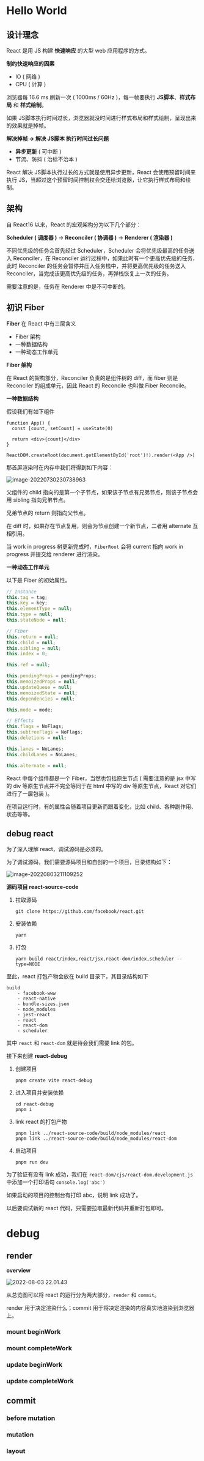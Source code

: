 # Hello World

## 设计理念

React 是用 JS 构建 **快速响应** 的大型 web 应用程序的方式。

**制约快速响应的因素**

* IO ( 网络 )
* CPU ( 计算 )

浏览器每 16.6 ms 刷新一次 ( 1000ms / 60Hz )，每一帧要执行 **JS脚本**、**样式布局** 和 **样式绘制**。

如果 JS脚本执行时间过长，浏览器就没时间进行样式布局和样式绘制，呈现出来的效果就是掉帧。

**解决掉帧 -> 解决 JS脚本 执行时间过长问题**

* **异步更新** ( 可中断 )
* 节流、防抖 ( 治标不治本 )

React 解决 JS脚本执行过长的方式就是使用异步更新，React 会使用预留时间来执行 JS，当超过这个预留时间控制权会交还给浏览器，让它执行样式布局和绘制。

## 架构

自 React16 以来，React 的宏观架构分为以下几个部分：

**Scheduler ( 调度器 )** -> **Reconciler ( 协调器 )** -> **Renderer ( 渲染器 )**

不同优先级的任务会首先经过 Scheduler，Scheduler 会将优先级最高的任务送入 Reconciler，在 Reconciler 运行过程中，如果此时有一个更高优先级的任务，此时 Reconciler 的任务会暂停并压入任务栈中，并将更高优先级的任务送入 Reconciler，当完成该更高优先级的任务，再弹栈恢复上一次的任务。

需要注意的是，任务在 Renderer 中是不可中断的。

## 初识 Fiber

**Fiber** 在 React 中有三层含义

* Fiber 架构
* 一种数据结构
* 一种动态工作单元

**Fiber 架构**

在 React 的架构部分，Reconciler 负责的是组件树的 diff，而 fiber 则是 Reconciler 的组成单元，因此 React 的 Reconcile 也叫做 Fiber Reconcile。

**一种数据结构**

假设我们有如下组件

```react
function App() {
  const [count, setCount] = useState(0)

  return <div>{count}</div>
}

ReactDOM.createRoot(document.getElementById('root')!).render(<App />)
```

那首屏渲染时在内存中我们将得到如下内容：

![image-20220730230738963](img/1-首屏Fiber.png)

父组件的 child 指向的是第一个子节点，如果该子节点有兄弟节点，则该子节点会用 sibling 指向兄弟节点。

兄弟节点的 return 则指向父节点。

在 diff 时，如果存在节点复用，则会为节点创建一个新节点，二者用 alternate 互相引用。

当 work in progress 树更新完成时，`FiberRoot` 会将 current 指向 work in progress 并提交给 renderer 进行渲染。

**一种动态工作单元**

以下是 Fiber 的初始属性。

```ts
// Instance
this.tag = tag;
this.key = key;
this.elementType = null;
this.type = null;
this.stateNode = null;

// Fiber
this.return = null;
this.child = null;
this.sibling = null;
this.index = 0;

this.ref = null;

this.pendingProps = pendingProps;
this.memoizedProps = null;
this.updateQueue = null;
this.memoizedState = null;
this.dependencies = null;

this.mode = mode;

// Effects
this.flags = NoFlags;
this.subtreeFlags = NoFlags;
this.deletions = null;

this.lanes = NoLanes;
this.childLanes = NoLanes;

this.alternate = null;
```

React 中每个组件都是一个 Fiber，当然也包括原生节点 ( 需要注意的是 jsx 中写的 div 等原生节点并不完全等同于在 html 中写的 div 等原生节点，React 对它们进行了一层包装 )。

在项目运行时，有的属性会随着项目更新而跟着变化，比如 child、各种副作用、状态等等。

## debug react

为了深入理解 react，调试源码是必须的。

为了调试源码，我们需要源码项目和自创的一个项目，目录结构如下：

![image-20220803211109252](img/2-源码调试目录结构.png)

**源码项目 react-source-code**

1. 拉取源码
   ```shell
   git clone https://github.com/facebook/react.git
   ```

2. 安装依赖
   ```shell
   yarn
   ```

3. 打包
   ```shell
   yarn build react/index,react/jsx,react-dom/index,scheduler --type=NODE
   ```

至此，react 打包产物会放在 build 目录下，其目录结构如下

```
build
	- facebook-www
	- react-native
	- bundle-sizes.json
	- node_modules
    - jest-react
    - react
    - react-dom
    - scheduler
```

其中 `react` 和 `react-dom` 就是待会我们需要 link 的包。

接下来创建 **react-debug**

1. 创建项目
   ```shell
   pnpm create vite react-debug
   ```

2. 进入项目并安装依赖

   ```shell
   cd react-debug
   pnpm i
   ```

3. link react 的打包产物
   ```shell
   pnpm link ../react-source-code/build/node_modules/react
   pnpm link ../react-source-code/build/node_modules/react-dom
   ```

4. 启动项目
   ```shell
   pnpm run dev
   ```

   

为了验证有没有 link 成功，我们在 `react-dom/cjs/react-dom.development.js` 中添加一个打印语句 `console.log('abc')`

如果启动的项目的控制台有打印 abc，说明 link 成功了。

以后要调试新的 react 代码，只需要拉取最新代码并重新打包即可。

# debug

## render

**overview**

![2022-08-03 22.01.43](img/3-1-overview.gif)

从总览图可以将 react 的运行分为两大部分，`render` 和 `commit`。

render 用于决定渲染什么；commit 用于将决定渲染的内容真实地渲染到浏览器上。

### mount beginWork



### mount completeWork



### update beginWork



### update completeWork



## commit

### before mutation



### mutation



### layout















